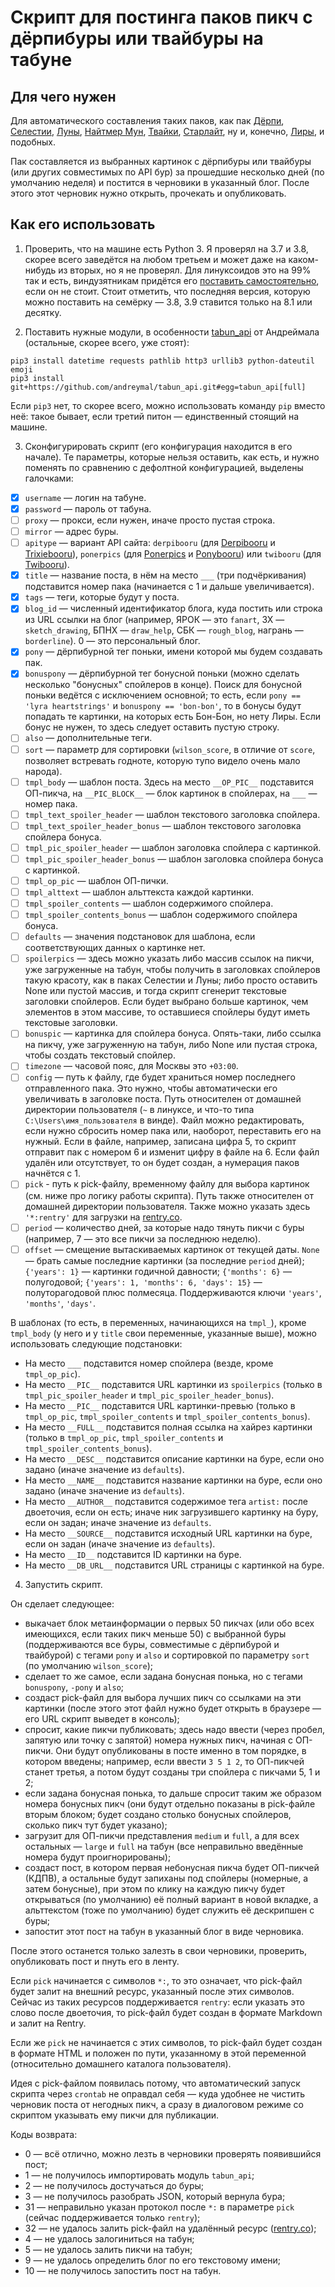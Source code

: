# Скрипт для постинга паков пикч с дёрпибуры или твайбуры на табуне

## Для чего нужен

Для автоматического составления таких паков, как пак [Дёрпи](https://tabun.everypony.ru/blog/I_love_Derpy/197952.html), [Селестии](https://tabun.everypony.ru/blog/Order_of_Celestia/197945.html), [Луны](https://tabun.everypony.ru/blog/Order_of_Luna/197980.html), [Найтмер Мун](https://tabun.everypony.ru/blog/vyxefcetrg787cowg/197829.html), [Твайки](https://tabun.everypony.ru/blog/Twilight/197978.html), [Старлайт](https://tabun.everypony.ru/blog/equalitychurch/197920.html), ну и, конечно, [Лиры](https://tabun.everypony.ru/blog/Heartstrings/198080.html), и подобных.

Пак составляется из выбранных картинок с дёрпибуры или твайбуры (или других совместимых по API бур) за прошедшие несколько дней (по умолчанию неделя) и постится в черновики в указанный блог. После этого этот черновик нужно открыть, прочекать и опубликовать.

## Как его использовать

1. Проверить, что на машине есть Python 3. Я проверял на 3.7 и 3.8, скорее всего заведётся на любом третьем и может даже на каком-нибудь из вторых, но я не проверял. Для линуксоидов это на 99% так и есть, виндузятникам придётся его [поставить самостоятельно](https://www.python.org/downloads/), если он не стоит. Стоит отметить, что последняя версия, которую можно поставить на семёрку — 3.8, 3.9 ставится только на 8.1 или десятку.

2. Поставить нужные модули, в особенности [tabun_api](https://andreymal.org/tabun/api_doc/main.html) от Андреймала (остальные, скорее всего, уже стоят):
```
pip3 install datetime requests pathlib http3 urllib3 python-dateutil emoji
pip3 install git+https://github.com/andreymal/tabun_api.git#egg=tabun_api[full]
```
Если `pip3` нет, то скорее всего, можно использовать команду `pip` вместо неё: такое бывает, если третий питон — единственный стоящий на машине.

3. Сконфигурировать скрипт (его конфигурация находится в его начале). Те параметры, которые нельзя оставить, как есть, и нужно поменять по сравнению с дефолтной конфигурацией, выделены галочками:

* [x] `username` — логин на табуне.
* [x] `password` — пароль от табуна.
* [ ] `proxy` — прокси, если нужен, иначе просто пустая строка.
* [ ] `mirror` — адрес буры.
* [ ] `apitype` — вариант API сайта: `derpibooru` (для [Derpibooru](https://www.derpibooru.org) и [Trixiebooru](https://www.trixiebooru.org)), `ponerpics` (для [Ponerpics](https://www.ponerpics.org) и [Ponybooru](https://www.ponybooru.org)) или `twibooru` (для [Twibooru](https://www.twibooru.org)).
* [x] `title` — название поста, в нём на место `___` (три подчёркивания) подставится номер пака (начинается с 1 и дальше увеличивается).
* [x] `tags` — теги, которые будут у поста.
* [x] `blog_id` — численный идентификатор блога, куда постить или строка из URL ссылки на блог (например, ЯРОК — это `fanart`, ЗХ — `sketch_drawing`, БПНХ — `draw_help`, СБК — `rough_blog`, награнь — `borderline`). 0 — это персональный блог.
* [x] `pony` — дёрпибурной тег поньки, имени которой мы будем создавать пак.
* [x] `bonuspony` — дёрпибурной тег бонусной поньки (можно сделать несколько "бонусных" спойлеров в конце). Поиск для бонусной поньки ведётся с исключением основной; то есть, если `pony == 'lyra heartstrings'` и `bonuspony == 'bon-bon'`, то в бонусы будут попадать те картинки, на которых есть Бон-Бон, но нету Лиры. Если бонус не нужен, то здесь следует оставить пустую строку.
* [ ] `also` — дополнительные теги.
* [ ] `sort` — параметр для сортировки (`wilson_score`, в отличие от `score`, позволяет встревать годноте, которую тупо видело очень мало народа).
* [ ] `tmpl_body` — шаблон поста. Здесь на место `__OP_PIC__` подставится ОП-пикча, на `__PIC_BLOCK__` — блок картинок в спойлерах, на `___` — номер пака.
* [ ] `tmpl_text_spoiler_header` — шаблон текстового заголовка спойлера.
* [ ] `tmpl_text_spoiler_header_bonus` — шаблон текстового заголовка спойлера бонуса.
* [ ] `tmpl_pic_spoiler_header` — шаблон заголовка спойлера с картинкой.
* [ ] `tmpl_pic_spoiler_header_bonus` — шаблон заголовка спойлера бонуса с картинкой.
* [ ] `tmpl_op_pic` — шаблон ОП-пички.
* [ ] `tmpl_alttext` — шаблон альттекста каждой картинки.
* [ ] `tmpl_spoiler_contents` — шаблон содержимого спойлера.
* [ ] `tmpl_spoiler_contents_bonus` — шаблон содержимого спойлера бонуса.
* [ ] `defaults` — значения подстановок для шаблона, если соответствующих данных о картинке нет.
* [ ] `spoilerpics` — здесь можно указать либо массив ссылок на пикчи, уже загруженные на табун, чтобы получить в заголовках спойлеров такую красоту, как в паках Селестии и Луны; либо просто оставить None или пустой массив, и тогда скрипт сгенерит текстовые заголовки спойлеров. Если будет выбрано больше картинок, чем элементов в этом массиве, то оставшиеся спойлеры будут иметь текстовые заголовки.
* [ ] `bonuspic` — картинка для спойлера бонуса. Опять-таки, либо ссылка на пикчу, уже загруженную на табун, либо None или пустая строка, чтобы создать текстовый спойлер.
* [ ] `timezone` — часовой пояс, для Москвы это `+03:00`.
* [ ] `config` — путь к файлу, где будет храниться номер последнего отправленного пака. Это нужно, чтобы автоматически его увеличивать в заголовке поста. Путь относителен от домашней директории пользователя (`~` в линуксе, и что-то типа `C:\Users\имя_пользователя` в винде). Файл можно редактировать, если нужно сбросить номер пака или, наоборот, переставить его на нужный. Если в файле, например, записана цифра 5, то скрипт отправит пак с номером 6 и изменит цифру в файле на 6. Если файл удалён или отсутствует, то он будет создан, а нумерация паков начнётся с 1.
* [ ] `pick` - путь к pick-файлу, временному файлу для выбора картинок (см. ниже про логику работы скрипта). Путь также относителен от домашней директории пользователя. Также можно указать здесь `'*:rentry'` для загрузки на [rentry.co](https://rentry.co).
* [ ] `period` — количество дней, за которые надо тянуть пикчи с буры (например, 7 — это все пикчи за последнюю неделю).
* [ ] `offset` — смещение вытаскиваемых картинок от текущей даты. `None` — брать самые последние картинки (за последние `period` дней); `{'years': 1}` — картинки годичной давности; `{'months': 6}` — полугодовой; `{'years': 1, 'months': 6, 'days': 15}` — полуторагодовой плюс полмесяца. Поддерживаются ключи `'years'`, `'months'`, `'days'`.

В шаблонах (то есть, в переменных, начинающихся на `tmpl_`), кроме `tmpl_body` (у него и у `title` свои переменные, указанные выше), можно использовать следующие подстановки:

* На место `___` подставится номер спойлера (везде, кроме `tmpl_op_pic`).
* На место `__PIC__` подставится URL картинки из `spoilerpics` (только в `tmpl_pic_spoiler_header` и `tmpl_pic_spoiler_header_bonus`).
* На место `__PIC__` подставится URL картинки-превью (только в `tmpl_op_pic`, `tmpl_spoiler_contents` и `tmpl_spoiler_contents_bonus`).
* На место `__FULL__` подставится полная ссылка на хайрез картинки (только в `tmpl_op_pic`, `tmpl_spoiler_contents` и `tmpl_spoiler_contents_bonus`).
* На место `__DESC__` подставится описание картинки на буре, если оно задано (иначе значение из `defaults`).
* На место `__NAME__` подставится название картинки на буре, если оно задано (иначе значение из `defaults`).
* На место `__AUTHOR__` подставится содержимое тега `artist:` после двоеточия, если он есть; иначе ник загрузившего картинку на буру, если он задан; иначе значение из `defaults`.
* На место `__SOURCE__` подставится исходный URL картинки на буре, если он задан (иначе значение из `defaults`).
* На место `__ID__` подставится ID картинки на буре.
* На место `__DB_URL__` подставится URL страницы с картинкой на буре.

4. Запустить скрипт.

Он сделает следующее:

* выкачает блок метаинформации о первых 50 пикчах (или обо всех имеющихся, если таких пикч меньше 50) с выбранной буры (поддерживаются все буры, совместимые с дёрпибурой и твайбурой) с тегами `pony` и `also` и сортировкой по параметру `sort` (по умолчанию `wilson_score`);
* сделает то же самое, если задана бонусная понька, но с тегами `bonuspony`, `-pony` и `also`;
* создаст pick-файл для выбора лучших пикч со ссылками на эти картинки (после этого этот файл нужно будет открыть в браузере — его URL скрипт выведет в консоль);
* спросит, какие пикчи публиковать; здесь надо ввести (через пробел, запятую или точку с запятой) номера нужных пикч, начиная с ОП-пикчи. Они будут опубликованы в посте именно в том порядке, в котором введены; например, если ввести `3 5 1 2`, то ОП-пикчей станет третья, а потом будут созданы три спойлера с пикчами 5, 1 и 2;
* если задана бонусная понька, то дальше спросит таким же образом номера бонусных пикч (они будут отдельно показаны в pick-файле вторым блоком; будет создано столько бонусных спойлеров, сколько пикч тут будет указано);
* загрузит для ОП-пикчи представления `medium` и `full`, а для всех остальных — `large` и `full` на табун (все неправильно введённые номера будут проигнорированы);
* создаст пост, в котором первая небонусная пикча будет ОП-пикчей (КДПВ), а остальные будут запиханы под спойлеры (номерные, а затем бонусные), при этом по клику на каждую пикчу будет открываться (по умолчанию) её полный вариант в новой вкладке, а альттекстом (тоже по умолчанию) будет служить её дескрипшен с буры;
* запостит этот пост на табун в указанный блог в виде черновика.

После этого останется только залезть в свои черновики, проверить, опубликовать пост и пнуть его в ленту.

Если `pick` начинается с символов `*:`, то это означает, что pick-файл будет залит на внешний ресурс, указанный после этих символов. Сейчас из таких ресурсов поддерживается `rentry`: если указать это слово после двоеточия, то pick-файл будет создан в формате Markdown и залит на Rentry.

Если же `pick` не начинается с этих символов, то pick-файл будет создан в формате HTML и положен по пути, указанному в этой переменной (относительно домашнего каталога пользователя).

Идея с pick-файлом появилась потому, что автоматический запуск скрипта через `crontab` не оправдал себя — куда удобнее не чистить черновик поста от негодных пикч, а сразу в диалоговом режиме со скриптом указывать ему пикчи для публикации.

Коды возврата:
* 0  — всё отлично, можно лезть в черновики проверять появившийся пост;
* 1  — не получилось импортировать модуль `tabun_api`;
* 2  — не получилось достучаться до буры;
* 3  — не получилось разобрать JSON, который вернула бура;
* 31 — неправильно указан протокол после `*:` в параметре `pick` (сейчас поддерживается только `rentry`);
* 32 — не удалось залить pick-файл на удалённый ресурс ([rentry.co](https://rentry.co));
* 4  — не удалось залогиниться на табун;
* 5  — не удалось залить пикчи на табун;
* 9  — не удалось определить блог по его текстовому имени;
* 10 — не получилось запостить пост на табун.
